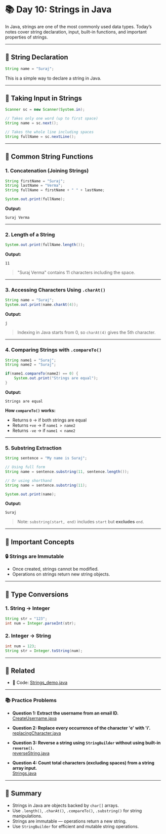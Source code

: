 # 📚 Day 10: Strings in Java

In Java, strings are one of the most commonly used data types. Today’s notes cover string declaration, input, built-in functions, and important properties of strings.

---

## 🧵 String Declaration

```java
String name = "Suraj";
```

This is a simple way to declare a string in Java.

---

## 🧾 Taking Input in Strings

```java
Scanner sc = new Scanner(System.in);

// Takes only one word (up to first space)
String name = sc.next();

// Takes the whole line including spaces
String fullName = sc.nextLine();
```

---

## 🔧 Common String Functions

### 1. **Concatenation (Joining Strings)**

```java
String firstName = "Suraj";
String lastName = "Verma";
String fullName = firstName + " " + lastName;

System.out.print(fullName);
```

**Output:**
```
Suraj Verma
```

---

### 2. **Length of a String**

```java
System.out.print(fullName.length());
```

**Output:**
```
11
```
> "Suraj Verma" contains 11 characters including the space.

---

### 3. **Accessing Characters Using `.charAt()`**

```java
String name = "Suraj";
System.out.print(name.charAt(4));
```

**Output:**
```
j
```
> Indexing in Java starts from 0, so `charAt(4)` gives the 5th character.

---

### 4. **Comparing Strings with `.compareTo()`**

```java
String name1 = "Suraj";
String name2 = "Suraj";

if(name1.compareTo(name2) == 0) {
    System.out.print("Strings are equal");
}
```

**Output:**
```
Strings are equal
```

**How `compareTo()` works:**
- Returns `0` → if both strings are equal  
- Returns `+ve` → if `name1 > name2`  
- Returns `-ve` → if `name1 < name2`

---

### 5. **Substring Extraction**

```java
String sentence = "My name is Suraj";

// Using full form
String name = sentence.substring(11, sentence.length());

// Or using shorthand
String name = sentence.substring(11);

System.out.print(name);
```

**Output:**
```
Suraj
```

> Note: `substring(start, end)` includes `start` but **excludes** `end`.

---

## 📌 Important Concepts

### 🔒 Strings are Immutable

- Once created, strings cannot be modified.
- Operations on strings return new string objects.

---

## 🔁 Type Conversions

### 1. **String → Integer**
```java
String str = "123";
int num = Integer.parseInt(str);
```

### 2. **Integer → String**
```java
int num = 123;
String str = Integer.toString(num);
```

---
## 🔗 Related

- 🔎 Code: [Strings_demo.java](https://github.com/verma-suraj/Java-DSA-100Days-Challenge/blob/b20b54a2179bd7b14c58174b823329f7ab5eecc8/Day_10/Practice_Problems/Strings_demo.java)

---

### 📚 Practice Problems

* **Question 1: Extract the username from an email ID.**  
  [CreateUsername.java](https://github.com/verma-suraj/Java-DSA-100Days-Challenge/blob/b20b54a2179bd7b14c58174b823329f7ab5eecc8/Day_10/Practice_Problems/CreateUsername.java)

* **Question 2: Replace every occurrence of the character 'e' with 'i'.**  
  [replacingCharacter.java](https://github.com/verma-suraj/Java-DSA-100Days-Challenge/blob/b20b54a2179bd7b14c58174b823329f7ab5eecc8/Day_10/Practice_Problems/replacingCharacter.java)

* **Question 3: Reverse a string using `StringBuilder` without using built-in `reverse()`.**  
  [reverseString.java](https://github.com/verma-suraj/Java-DSA-100Days-Challenge/blob/b20b54a2179bd7b14c58174b823329f7ab5eecc8/Day_10/Practice_Problems/reverseString.java)

* **Question 4: Count total characters (excluding spaces) from a string array input.**  
  [Strings.java](https://github.com/verma-suraj/Java-DSA-100Days-Challenge/blob/b20b54a2179bd7b14c58174b823329f7ab5eecc8/Day_10/Practice_Problems/Strings.java)

---

## 🧠 Summary

- Strings in Java are objects backed by `char[]` arrays.
- Use `.length()`, `.charAt()`, `.compareTo()`, `.substring()` for string manipulations.
- Strings are immutable — operations return a new string.
- Use `StringBuilder` for efficient and mutable string operations.

